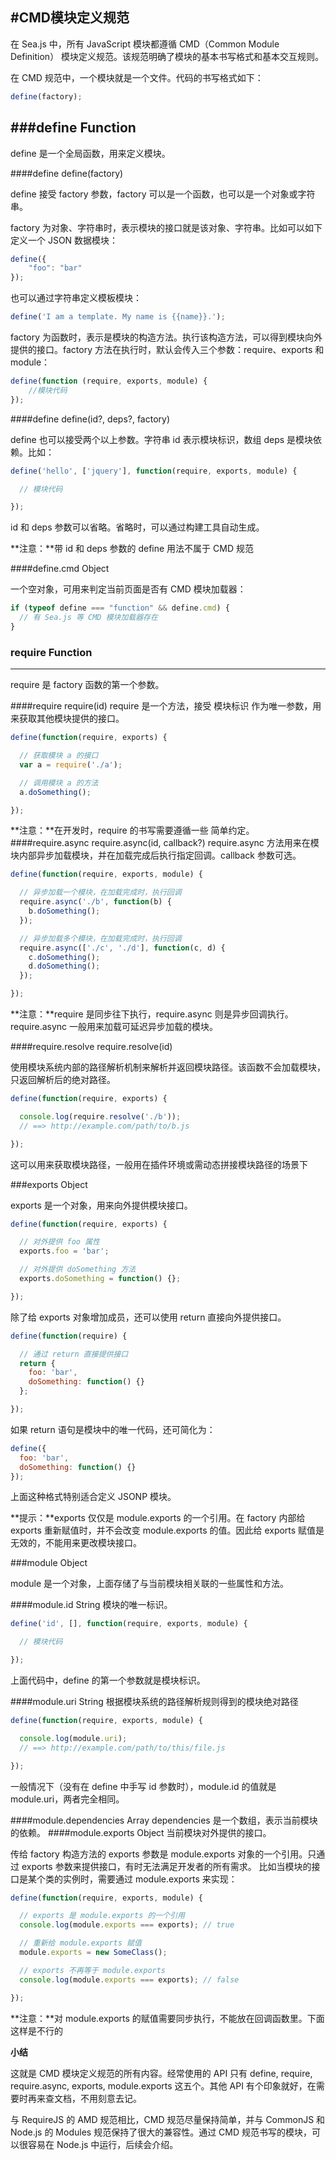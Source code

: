 #CMD模块定义规范
---
在 Sea.js 中，所有 JavaScript 模块都遵循 CMD（Common Module Definition） 模块定义规范。该规范明确了模块的基本书写格式和基本交互规则。

在 CMD 规范中，一个模块就是一个文件。代码的书写格式如下：

```js
define(factory);
```

###define Function
---
define 是一个全局函数，用来定义模块。

####define define(factory)

define 接受 factory 参数，factory 可以是一个函数，也可以是一个对象或字符串。

factory 为对象、字符串时，表示模块的接口就是该对象、字符串。比如可以如下定义一个 JSON 数据模块：

```js
define({
    "foo": "bar"
});

```

也可以通过字符串定义模板模块：

```js
define('I am a template. My name is {{name}}.');
```

factory 为函数时，表示是模块的构造方法。执行该构造方法，可以得到模块向外提供的接口。factory 方法在执行时，默认会传入三个参数：require、exports 和 module：

```js
define(function (require, exports, module) {
    //模块代码
});
```

####define define(id?, deps?, factory)

define 也可以接受两个以上参数。字符串 id 表示模块标识，数组 deps 是模块依赖。比如：

```js
define('hello', ['jquery'], function(require, exports, module) {

  // 模块代码

});
```

id 和 deps 参数可以省略。省略时，可以通过构建工具自动生成。

**注意：**带 id 和 deps 参数的 define 用法不属于 CMD 规范

####define.cmd Object

一个空对象，可用来判定当前页面是否有 CMD 模块加载器：

```js
if (typeof define === "function" && define.cmd) {
  // 有 Sea.js 等 CMD 模块加载器存在
}
```

### require Function
---
require 是 factory 函数的第一个参数。

####require require(id)
require 是一个方法，接受 模块标识 作为唯一参数，用来获取其他模块提供的接口。

```js
define(function(require, exports) {

  // 获取模块 a 的接口
  var a = require('./a');

  // 调用模块 a 的方法
  a.doSomething();

});
```

**注意：**在开发时，require 的书写需要遵循一些 简单约定。
####require.async require.async(id, callback?)
require.async 方法用来在模块内部异步加载模块，并在加载完成后执行指定回调。callback 参数可选。
```js
define(function(require, exports, module) {

  // 异步加载一个模块，在加载完成时，执行回调
  require.async('./b', function(b) {
    b.doSomething();
  });

  // 异步加载多个模块，在加载完成时，执行回调
  require.async(['./c', './d'], function(c, d) {
    c.doSomething();
    d.doSomething();
  });

});
```

**注意：**require 是同步往下执行，require.async 则是异步回调执行。require.async 一般用来加载可延迟异步加载的模块。

####require.resolve require.resolve(id)

使用模块系统内部的路径解析机制来解析并返回模块路径。该函数不会加载模块，只返回解析后的绝对路径。

```js
define(function(require, exports) {

  console.log(require.resolve('./b'));
  // ==> http://example.com/path/to/b.js

});
```

这可以用来获取模块路径，一般用在插件环境或需动态拼接模块路径的场景下

###exports Object

exports 是一个对象，用来向外提供模块接口。

```js
define(function(require, exports) {

  // 对外提供 foo 属性
  exports.foo = 'bar';

  // 对外提供 doSomething 方法
  exports.doSomething = function() {};

});
```

除了给 exports 对象增加成员，还可以使用 return 直接向外提供接口。

```js
define(function(require) {

  // 通过 return 直接提供接口
  return {
    foo: 'bar',
    doSomething: function() {}
  };

});
```

如果 return 语句是模块中的唯一代码，还可简化为：

```js
define({
  foo: 'bar',
  doSomething: function() {}
});
```

上面这种格式特别适合定义 JSONP 模块。

**提示：**exports 仅仅是 module.exports 的一个引用。在 factory 内部给 exports 重新赋值时，并不会改变 module.exports 的值。因此给 exports 赋值是无效的，不能用来更改模块接口。


###module Object

module 是一个对象，上面存储了与当前模块相关联的一些属性和方法。

####module.id String
模块的唯一标识。

```js
define('id', [], function(require, exports, module) {

  // 模块代码

});
```

上面代码中，define 的第一个参数就是模块标识。

####module.uri String
根据模块系统的路径解析规则得到的模块绝对路径

```js
define(function(require, exports, module) {

  console.log(module.uri); 
  // ==> http://example.com/path/to/this/file.js

});
```

一般情况下（没有在 define 中手写 id 参数时），module.id 的值就是 module.uri，两者完全相同。


####module.dependencies Array
dependencies 是一个数组，表示当前模块的依赖。
####module.exports Object
当前模块对外提供的接口。

传给 factory 构造方法的 exports 参数是 module.exports 对象的一个引用。只通过 exports 参数来提供接口，有时无法满足开发者的所有需求。 比如当模块的接口是某个类的实例时，需要通过 module.exports 来实现：

```js
define(function(require, exports, module) {

  // exports 是 module.exports 的一个引用
  console.log(module.exports === exports); // true

  // 重新给 module.exports 赋值
  module.exports = new SomeClass();

  // exports 不再等于 module.exports
  console.log(module.exports === exports); // false

});
```

**注意：**对 module.exports 的赋值需要同步执行，不能放在回调函数里。下面这样是不行的

**小结** 

这就是 CMD 模块定义规范的所有内容。经常使用的 API 只有 define, require, require.async, exports, module.exports 这五个。其他 API 有个印象就好，在需要时再来查文档，不用刻意去记。

与 RequireJS 的 AMD 规范相比，CMD 规范尽量保持简单，并与 CommonJS 和 Node.js 的 Modules 规范保持了很大的兼容性。通过 CMD 规范书写的模块，可以很容易在 Node.js 中运行，后续会介绍。























